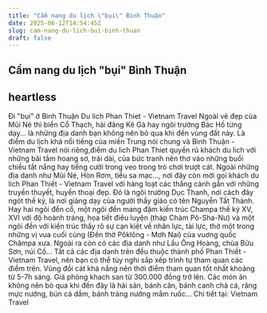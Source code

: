 ```yaml
---
title: "Cẩm nang du lịch \"bụi\" Bình Thuận"
date: 2025-06-12T14:54:45Z
slug: cam-nang-du-lich-bui-binh-thuan
draft: false
---
```


## Cẩm nang du lịch "bụi" Bình Thuận

## heartless

Đi "bụi" ở Bình Thuận Du lich Phan Thiet - Vietnam Travel Ngoài vẻ đẹp của Mũi Né thì biển Cổ Thạch, hải đăng Kê Gà hay ngôi trường Bác Hồ từng dạy... là những địa danh bạn không nên bỏ qua khi đến vùng đất này.  Là điểm du lịch khá nổi tiếng của miền Trung nói chung và Bình Thuận - Vietnam Travel nói riêng,điểm du lich Phan Thiet quyến rũ khách du lich với những bãi tắm hoang sơ, trải dài, của bức tranh nên thơ vào những buổi chiều tắt nắng hay tiếng cười trong veo trong trò chơi trượt cát.  Ngoài những địa danh như Mũi Né, Hòn Rơm, tiểu sa mạc..., nơi đây còn mời gọi khách du lich Phan Thiết - Vietnam Travel với hàng loạt các thắng cảnh gắn với những truyền thuyết, huyền thoại đẹp. Đó là ngôi trường Dục Thanh, nơi cách đây ngót thế kỷ, là nơi giảng dạy của người thầy giáo có tên Nguyễn Tất Thành. Hay hai ngôi đền cổ, một ngôi đền mang đậm kiến trúc Champa thế kỷ XV, XVI với độ hoành tráng, họa tiết điêu luyện (tháp Chàm Pô-Sha-Nư) và một ngôi đền với kiến trúc thấy rõ sự cạn kiệt về nhân lực, tài lực, thờ một trong những vị vua cuối cùng (Đền thờ Pôklông - Mơh Nai) của vuơng quốc Chămpa xưa. Ngoài ra còn có các địa danh như Lầu Ông Hoàng, chùa Bửu Sơn, núi Cố...  Tất cả các địa danh trên đều thuộc thành phố Phan Thiết - Vietnam Travel, nên bạn có thể tùy nghi sắp xếp trình tự tham quan các điểm trên. Vùng đồi cát khá nắng nên thời điểm tham quan tốt nhất khoảng từ 5-7h sáng. Giá phòng khach san từ 300.000 đồng trở lên. Các món ăn không nên bỏ qua khi đến đây là hải sản, bánh căn, bánh canh chả cá, răng mực nướng, bún cá dầm, bánh tráng nướng mắm ruốc… Chi tiết tại: Vietnam Travel